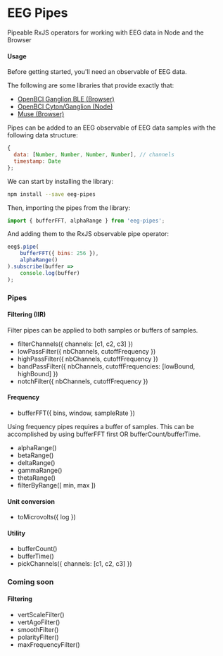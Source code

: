 # EEG Pipes

Pipeable RxJS operators for working with EEG data in Node and the Browser

#### Usage

Before getting started, you'll need an observable of EEG data.

The following are some libraries that provide exactly that:

* [OpenBCI Ganglion BLE (Browser)](https://github.com/alexcastillo/ganglion-ble)
* [OpenBCI Cyton/Ganglion (Node)](https://github.com/alexcastillo/openbci-rx)
* [Muse (Browser)](https://github.com/urish/muse-js)

Pipes can be added to an EEG observable of EEG data samples with the
following data structure:

``` js
{
  data: [Number, Number, Number, Number], // channels
  timestamp: Date
};
```

We can start by installing the library:

``` bash
npm install --save eeg-pipes
```

Then, importing the pipes from the library:

``` js
import { bufferFFT, alphaRange } from 'eeg-pipes';
```

And adding them to the RxJS observable pipe operator:

``` js
eeg$.pipe(
    bufferFFT({ bins: 256 }),
    alphaRange()
).subscribe(buffer =>
    console.log(buffer)
);
```

### Pipes

#### Filtering (IIR)

Filter pipes can be applied to both samples or buffers of samples. 

* filterChannels({ channels: [c1, c2, c3] })
* lowPassFilter({ nbChannels, cutoffFrequency })
* highPassFilter({ nbChannels, cutoffFrequency })
* bandPassFilter({ nbChannels, cutoffFrequencies: [lowBound, highBound] })
* notchFilter({ nbChannels, cutoffFrequency })

#### Frequency

* bufferFFT({ bins, window, sampleRate })

Using frequency pipes requires a buffer of samples.
This can be accomplished by using bufferFFT first OR bufferCount/bufferTime.

* alphaRange()
* betaRange()
* deltaRange()
* gammaRange()
* thetaRange()
* filterByRange([ min, max ])

#### Unit conversion
* toMicrovolts({ log })

#### Utility
* bufferCount()
* bufferTime()
* pickChannels({ channels: [c1, c2, c3] })

### Coming soon

#### Filtering
* vertScaleFilter()
* vertAgoFilter()
* smoothFilter()
* polarityFilter()
* maxFrequencyFilter()
